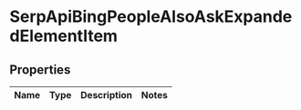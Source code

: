 # SerpApiBingPeopleAlsoAskExpandedElementItem

## Properties

| Name | Type | Description | Notes |
|------------ | ------------- | ------------- | -------------|